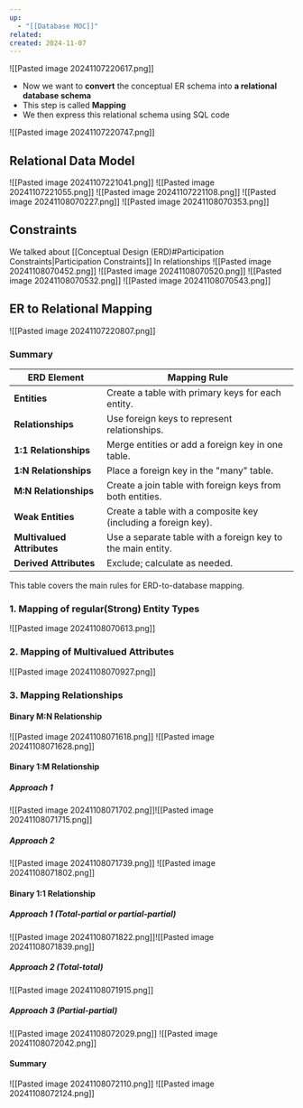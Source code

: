 ```yaml
---
up:
  - "[[Database MOC]]"
related: 
created: 2024-11-07
---
```

![[Pasted image 20241107220617.png]]
- Now we want to **convert** the conceptual ER schema into **a relational database schema**
- This step is called **Mapping**
- We then express this relational schema using SQL code

![[Pasted image 20241107220747.png]]
## Relational Data Model
![[Pasted image 20241107221041.png]]
![[Pasted image 20241107221055.png]]
![[Pasted image 20241107221108.png]]
![[Pasted image 20241108070227.png]]
![[Pasted image 20241108070353.png]]
## Constraints
We talked about [[Conceptual Design (ERD)#Participation Constraints|Participation Constraints]] In relationships
![[Pasted image 20241108070452.png]]
![[Pasted image 20241108070520.png]]
![[Pasted image 20241108070532.png]]
![[Pasted image 20241108070543.png]]

## ER to Relational Mapping
![[Pasted image 20241107220807.png]]
### Summary

| ERD Element               | Mapping Rule                                   |
|---------------------------|------------------------------------------------|
| **Entities**              | Create a table with primary keys for each entity. |
| **Relationships**         | Use foreign keys to represent relationships.     |
| **1:1 Relationships**     | Merge entities or add a foreign key in one table. |
| **1:N Relationships**     | Place a foreign key in the "many" table.         |
| **M:N Relationships**     | Create a join table with foreign keys from both entities. |
| **Weak Entities**         | Create a table with a composite key (including a foreign key). |
| **Multivalued Attributes**| Use a separate table with a foreign key to the main entity. |
| **Derived Attributes**    | Exclude; calculate as needed.                    |

This table covers the main rules for ERD-to-database mapping.
### 1. Mapping of regular(Strong) Entity Types
![[Pasted image 20241108070613.png]]
### 2. Mapping of Multivalued Attributes
![[Pasted image 20241108070927.png]]
### 3. Mapping Relationships
#### Binary M:N Relationship
![[Pasted image 20241108071618.png]]
![[Pasted image 20241108071628.png]]
#### Binary 1:M Relationship
##### Approach 1
![[Pasted image 20241108071702.png]]![[Pasted image 20241108071715.png]]
##### Approach 2
![[Pasted image 20241108071739.png]]
![[Pasted image 20241108071802.png]]
#### Binary 1:1 Relationship
##### Approach 1 (Total-partial or partial-partial)
![[Pasted image 20241108071822.png]]![[Pasted image 20241108071839.png]]
##### Approach 2 (Total-total)
![[Pasted image 20241108071915.png]]
##### Approach 3 (Partial-partial)
![[Pasted image 20241108072029.png]]
![[Pasted image 20241108072042.png]]
#### Summary
![[Pasted image 20241108072110.png]]
![[Pasted image 20241108072124.png]]